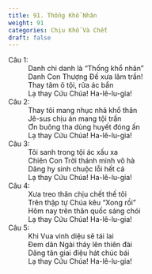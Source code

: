 ```yaml
---
title: 91. Thống Khổ Nhân
weight: 91
categories: Chịu Khổ Và Chết
draft: false
---
```

<dl><dt>Câu 1:</dt><dd data-verse="1">Danh chi danh là “Thống khổ nhân” <br/>Danh Con Thượng Đế xưa lâm trần! <br/>Thay tâm ô tội, rửa ác bẩn <br/>Lạ thay Cứu Chúa! Ha-lê-lu-gia! </dd><dt>Câu 2:</dt><dd data-verse="2">Thay tôi mang nhục nhã khổ thân <br/>Jê-sus chịu án mang tội trần <br/>Ơn buông tha dùng huyết đóng ấn <br/>Lạ thay Cứu Chúa! Ha-lê-lu-gia! </dd><dt>Câu 3:</dt><dd data-verse="3">Tôi sanh trong tội ác xấu xa <br/>Chiên Con Trời thánh minh vô hà <br/>Dâng hy sinh chuộc lỗi hết cả <br/>Lạ thay Cứu Chúa! Ha-lê-lu-gia! </dd><dt>Câu 4:</dt><dd data-verse="4">Xưa treo thân chịu chết thế tôi <br/>Trên thập tự Chúa kêu “Xong rồi” <br/>Hôm nay trên thân quốc sáng chói <br/>Lạ thay Cứu Chúa! Ha-lê-lu-gia! </dd><dt>Câu 5:</dt><dd data-verse="5"> Khi Vua vinh diệu sẽ tái lai <br/>Đem dân Ngài thảy lên thiên đài <br/>Dâng tân giai điệu hát chúc bái <br/>Lạ thay Cứu Chúa! Ha-lê-lu-gia! </dd></dl>